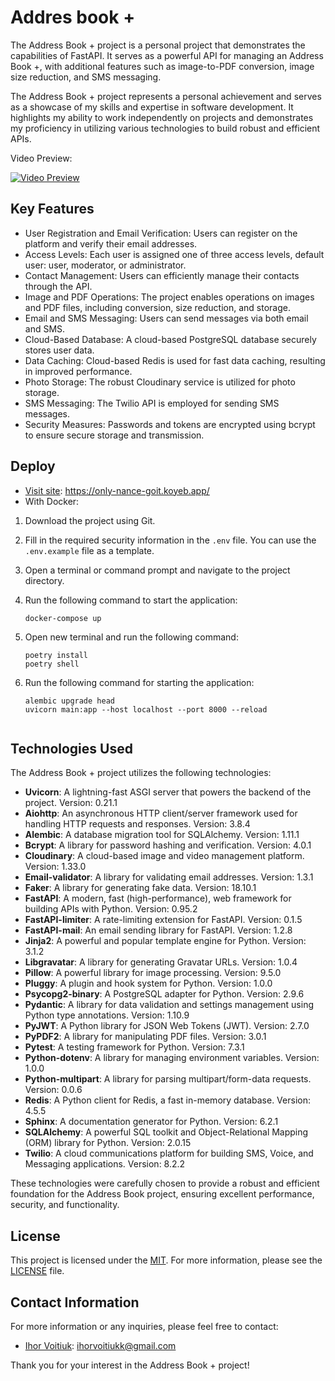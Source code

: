 # Addres book +

The Address Book + project is a personal project that demonstrates the capabilities of FastAPI. It serves as a powerful API for managing an Address Book +, with additional features such as image-to-PDF conversion, image size reduction, and SMS messaging.

The Address Book + project represents a personal achievement and serves as a showcase of my skills and expertise in software development. It highlights my ability to work independently on projects and demonstrates my proficiency in utilizing various technologies to build robust and efficient APIs.

Video Preview:

[![Video Preview](https://img.youtube.com/vi/OhyQLIqEUoA/0.jpg)](https://www.youtube.com/watch?v=OhyQLIqEUoA)

## Key Features

- User Registration and Email Verification: Users can register on the platform and verify their email addresses.
- Access Levels: Each user is assigned one of three access levels, default user: user, moderator, or administrator.
- Contact Management: Users can efficiently manage their contacts through the API.
- Image and PDF Operations: The project enables operations on images and PDF files, including conversion, size reduction, and storage.
- Email and SMS Messaging: Users can send messages via both email and SMS.
- Cloud-Based Database: A cloud-based PostgreSQL database securely stores user data.
- Data Caching: Cloud-based Redis is used for fast data caching, resulting in improved performance.
- Photo Storage: The robust Cloudinary service is utilized for photo storage.
- SMS Messaging: The Twilio API is employed for sending SMS messages.
- Security Measures: Passwords and tokens are encrypted using bcrypt to ensure secure storage and transmission.

## Deploy

- [Visit site](https://only-nance-goit.koyeb.app/): https://only-nance-goit.koyeb.app/
- With Docker:
1. Download the project using Git.
2. Fill in the required security information in the `.env` file. You can use the `.env.example` file as a template.
3. Open a terminal or command prompt and navigate to the project directory.
4. Run the following command to start the application:

   ```shell
   docker-compose up
5. Open new terminal and run the following command:

   ```shell
   poetry install
   poetry shell
6. Run the following command for starting the application:

   ```shell
   alembic upgrade head
   uvicorn main:app --host localhost --port 8000 --reload


## Technologies Used

The Address Book + project utilizes the following technologies:

- **Uvicorn**: A lightning-fast ASGI server that powers the backend of the project. Version: 0.21.1
- **Aiohttp**: An asynchronous HTTP client/server framework used for handling HTTP requests and responses. Version: 3.8.4
- **Alembic**: A database migration tool for SQLAlchemy. Version: 1.11.1
- **Bcrypt**: A library for password hashing and verification. Version: 4.0.1
- **Cloudinary**: A cloud-based image and video management platform. Version: 1.33.0
- **Email-validator**: A library for validating email addresses. Version: 1.3.1
- **Faker**: A library for generating fake data. Version: 18.10.1
- **FastAPI**: A modern, fast (high-performance), web framework for building APIs with Python. Version: 0.95.2
- **FastAPI-limiter**: A rate-limiting extension for FastAPI. Version: 0.1.5
- **FastAPI-mail**: An email sending library for FastAPI. Version: 1.2.8
- **Jinja2**: A powerful and popular template engine for Python. Version: 3.1.2
- **Libgravatar**: A library for generating Gravatar URLs. Version: 1.0.4
- **Pillow**: A powerful library for image processing. Version: 9.5.0
- **Pluggy**: A plugin and hook system for Python. Version: 1.0.0
- **Psycopg2-binary**: A PostgreSQL adapter for Python. Version: 2.9.6
- **Pydantic**: A library for data validation and settings management using Python type annotations. Version: 1.10.9
- **PyJWT**: A Python library for JSON Web Tokens (JWT). Version: 2.7.0
- **PyPDF2**: A library for manipulating PDF files. Version: 3.0.1
- **Pytest**: A testing framework for Python. Version: 7.3.1
- **Python-dotenv**: A library for managing environment variables. Version: 1.0.0
- **Python-multipart**: A library for parsing multipart/form-data requests. Version: 0.0.6
- **Redis**: A Python client for Redis, a fast in-memory database. Version: 4.5.5
- **Sphinx**: A documentation generator for Python. Version: 6.2.1
- **SQLAlchemy**: A powerful SQL toolkit and Object-Relational Mapping (ORM) library for Python. Version: 2.0.15
- **Twilio**: A cloud communications platform for building SMS, Voice, and Messaging applications. Version: 8.2.2


These technologies were carefully chosen to provide a robust and efficient foundation for the Address Book project, ensuring excellent performance, security, and functionality.


## License

This project is licensed under the [MIT](https://mit-license.org/). For more information, please see the [LICENSE](LICENSE) file.

## Contact Information



For more information or any inquiries, please feel free to contact:

- [Ihor Voitiuk](https://github.com/IhorVoitiuk): ihorvoitiukk@gmail.com


Thank you for your interest in the Address Book + project!
